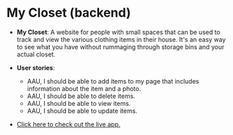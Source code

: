 # My Closet (backend)

- <b>My Closet</b>: A website for people with small spaces that can be used to track and view the various clothing items in their house. It's an easy way to see what you have without rummaging through storage bins and your actual closet.

- <b>User stories</b>: 
    - AAU, I should be able to add items to my page that includes information about the item and a photo.
    - AAU, I should be able to delete items.
    - AAU, I should be able to view items.
    - AAU, I should be able to update items.

- [Click here to check out the live app.](https://cranky-banach-497ea3.netlify.app/)